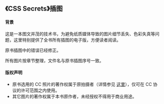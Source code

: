 ## 《CSS Secrets》插图

#### 背景

这是一本图文并茂的技术书，为避免纸质媒体导致的图片细节丢失、色彩失真等问题，这里特别提供了全书所有插图的电子版，方便读者阅读。

原书插图中的错误已经修正。

所有图片按章节整理，文件名与原书插图序号一致。

#### 版权声明

* 原书选用的 CC 照片的著作权属于原拍摄者（详情参见 [这里](https://github.com/cssmagic/CSS-Secrets/issues/25#photo-credits)），仅可在 CC 协议的许可范围之内使用。
* 其它图片的著作权属于本书原作者，未经授权不得用于商业用途。
